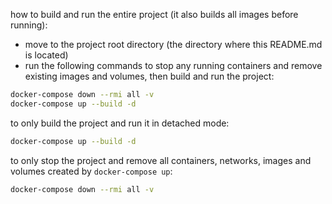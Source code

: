 how to build and run the entire project (it also builds all images before running):

- move to the project root directory (the directory where this README.md is located)
- run the following commands to stop any running containers and remove existing images and volumes, then build and run the project:

```bash
docker-compose down --rmi all -v
docker-compose up --build -d
```

to only build the project and run it in detached mode:

```bash
docker-compose up --build -d
```

to only stop the project and remove all containers, networks, images and volumes created by `docker-compose up`:

```bash
docker-compose down --rmi all -v
```
